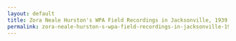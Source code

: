 ```yaml
---
layout: default
title: Zora Neale Hurston's WPA Field Recordings in Jacksonville, 1939
permalink: zora-neale-hurston-s-wpa-field-recordings-in-jacksonville-1939
---
```

<!-- Add an essay or interpretive material below this line,
using HTML or markdown.  Do not modify this file above this line -->
